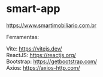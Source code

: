 # smart-app

https://www.smartimobiliario.com.br

Ferramentas:

Vite: https://vitejs.dev/ <br/>
ReactJS: https://reactjs.org/ <br/>
Bootstrap: https://getbootstrap.com/ <br/>
Axios: https://axios-http.com/
